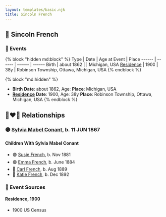 ```yaml
---
layout: templates/basic.njk
title: Sincoln French
---
```

## 🔵 Sincoln French

### 📆 Events

{% block "hidden md:block" %}
Type | Date | Age at Event | Place
------ | ------ | ------ | ------
Birth | about 1862 |  | Michigan, USA
[Residence](#event-event-0) | 1900 | 38y | Robinson Township, Ottawa, Michigan, USA
{% endblock %}

{% block "md:hidden" %}
- **Birth**
**Date**: about 1862, Age:
**Place**: Michigan, USA
- **[Residence](#event-event-0)**
**Date**: 1900, Age: 38y
**Place**: Robinson Township, Ottawa, Michigan, USA
{% endblock %}

## 👩‍❤️‍👨 Relationships

### 🟣 [Sylvia Mabel Conant](/people/8/88275832), b. 11 JUN 1867

#### Children With Sylvia Mabel Conant
* 🟣 [Susie French](/people/1/14699520), b. Nov 1881
* 🟣 [Emma French](/people/4/42805740), b. June 1884
* 🔵 [Carl French](/people/5/56637000), b. Aug 1889
* 🔵 [Katie French](/people/2/2635370), b. Dec 1892
### 📰 Event Sources

#### <a id="event-event-0"></a> Residence, 1900
* 1900 US Census
